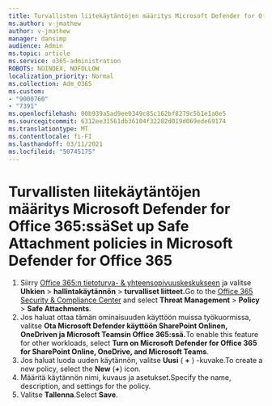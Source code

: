 ```yaml
---
title: Turvallisten liitekäytäntöjen määritys Microsoft Defender for Office 365:ssä
ms.author: v-jmathew
author: v-jmathew
manager: dansimp
audience: Admin
ms.topic: article
ms.service: o365-administration
ROBOTS: NOINDEX, NOFOLLOW
localization_priority: Normal
ms.collection: Adm_O365
ms.custom:
- "9000760"
- "7391"
ms.openlocfilehash: 00b939a5ad9ee0349c85c162bf8279c5b1e1a0e5
ms.sourcegitcommit: 6312ee31561db36104f32282d019d069ede69174
ms.translationtype: MT
ms.contentlocale: fi-FI
ms.lasthandoff: 03/11/2021
ms.locfileid: "50745175"
---
```

# <a name="set-up-safe-attachment-policies-in-microsoft-defender-for-office-365"></a><span data-ttu-id="5005a-102">Turvallisten liitekäytäntöjen määritys Microsoft Defender for Office 365:ssä</span><span class="sxs-lookup"><span data-stu-id="5005a-102">Set up Safe Attachment policies in Microsoft Defender for Office 365</span></span>

1. <span data-ttu-id="5005a-103">Siirry [Office 365:n tietoturva- & yhteensopivuuskeskukseen](https://go.microsoft.com/fwlink/p/?linkid=2077143) ja valitse **Uhkien**  >  **hallintakäytännön**  >  **turvalliset liitteet.**</span><span class="sxs-lookup"><span data-stu-id="5005a-103">Go to the [Office 365 Security & Compliance Center](https://go.microsoft.com/fwlink/p/?linkid=2077143) and select **Threat Management** > **Policy** > **Safe Attachments**.</span></span>
2. <span data-ttu-id="5005a-104">Jos haluat ottaa tämän ominaisuuden käyttöön muissa työkuormissa, valitse **Ota Microsoft Defender käyttöön SharePoint Onlinen, OneDriven ja Microsoft Teamsin Office 365:ssä.**</span><span class="sxs-lookup"><span data-stu-id="5005a-104">To enable this feature for other workloads, select **Turn on Microsoft Defender for Office 365 for SharePoint Online, OneDrive, and Microsoft Teams**.</span></span>
3. <span data-ttu-id="5005a-105">Jos haluat luoda uuden käytännön, valitse **Uusi** ( **+** ) -kuvake.</span><span class="sxs-lookup"><span data-stu-id="5005a-105">To create a new policy, select the **New** (**+**) icon.</span></span>
4. <span data-ttu-id="5005a-106">Määritä käytännön nimi, kuvaus ja asetukset.</span><span class="sxs-lookup"><span data-stu-id="5005a-106">Specify the name, description, and settings for the policy.</span></span>
5. <span data-ttu-id="5005a-107">Valitse **Tallenna**.</span><span class="sxs-lookup"><span data-stu-id="5005a-107">Select **Save**.</span></span>

